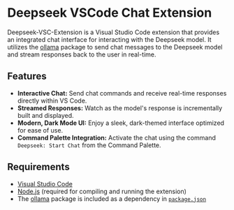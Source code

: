 # Deepseek VSCode Chat Extension

Deepseek-VSC-Extension is a Visual Studio Code extension that provides an integrated chat interface for interacting with the Deepseek model. It utilizes the [ollama](https://www.npmjs.com/package/ollama) package to send chat messages to the Deepseek model and stream responses back to the user in real-time.

## Features

- **Interactive Chat:** Send chat commands and receive real-time responses directly within VS Code.
- **Streamed Responses:** Watch as the model's response is incrementally built and displayed.
- **Modern, Dark Mode UI:** Enjoy a sleek, dark-themed interface optimized for ease of use.
- **Command Palette Integration:** Activate the chat using the command `Deepseek: Start Chat` from the Command Palette.

## Requirements

- [Visual Studio Code](https://code.visualstudio.com/)
- [Node.js](https://nodejs.org/) (required for compiling and running the extension)
- The [ollama](https://www.npmjs.com/package/ollama) package is included as a dependency in [`package.json`](package.json)
